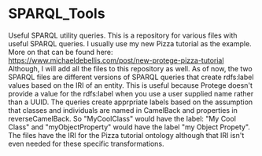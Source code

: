 # SPARQL_Tools
Useful SPARQL utility queries. 
This is a repository for various files with useful SPARQL queries. I usually use my new Pizza tutorial as the example.  More on that can be found here: https://www.michaeldebellis.com/post/new-protege-pizza-tutorial  Although, I will add all the files to this repository as well. 
As of now, the two SPARQL files are different versions of SPARQL queries that create rdfs:label values based on the IRI of an entity.
This is useful because Protege doesn't provide a value for the rdfs:label when you use a user supplied name rather than a UUID. 
The queries create apprpriate labels based on the assumption that classes and individuals are named in CamelBack and properties in
reverseCamelBack. So "MyCoolClass" would have the label: "My Cool Class" and "myObjectProperty" would have the label "my Object Propety". 
The files have the IRI for the Pizza tutorial ontology although that IRI isn't even needed for these specific transformations. 
